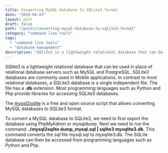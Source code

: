 ```yaml
---
title: Converting MySQL database to SQlite3 format
date: "2019-04-03"
layout: post
draft: false
path: "/posts/converting-mysql-database-to-sqlite3-format"
category: "command line tools"
tags:
  - "command line tools"
  - "database management"
description: "SQlite3 is a lightweight relational database that can be used in place of relational database servers such as MySQL and PostgreSQL. SQLite3 databases are commonly used in Mobile applications. In contrast to most relational databases, a SQLite3 database is a single independent file. The file has a **.db** extension. Most programming languages such as Python and Php provide libraries for accessing SQLite3 databases."
---
```


SQlite3 is a lightweight relational database that can be used in place of relational database servers such as MySQL and PostgreSQL. SQLite3 databases are commonly used in Mobile applications. In contrast to most relational databases, a SQLite3 database is a single independent file. The file has a **.db** extension. Most programming languages such as Python and Php provide libraries for accessing SQLite3 databases.

The [mysql2sqlite](https://github.com/dumblob/mysql2sqlite) is a free and open source script that allows converting MySQL databases to SQLite3 format.

To convert a MySQL database to SQLite3, we need to first export the database using PhpMyAdmin or mysqldump. Next we need to run the command: **./mysql2sqlite dump_mysql.sql | sqlite3 mysqlite3.db**. This command converts the sql file mysql.sql to mysqlite3.db. The SQLite database can then be accessed from programming languages such as Python and Php.
